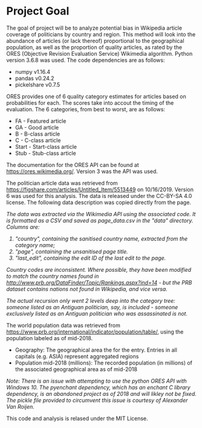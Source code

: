 # Project Goal
The goal of project will be to analyze potential bias in Wikipedia article coverage of politicians by country and region. 
This method will look into the abundance of articles (or lack thereof) proportional to the geographical population, as well as the proportion of quality articles, as rated by the ORES (Objective Revision Evaluation Service) Wikimedia algorithm.
Python version 3.6.8 was used. The code dependencies are as follows:
* numpy v1.16.4
* pandas v0.24.2
* pickelshare v0.7.5

ORES provides one of 6 quality category estimates for articles based on probabilities for each. The scores take into accout the timing of the evaluation. The 6 categories, from best to worst, are as follows:

* FA - Featured article
* GA - Good article
* B - B-class article
* C - C-class article
* Start - Start-class article
* Stub - Stub-class article

The documentation for the ORES API can be found at https://ores.wikimedia.org/. Version 3 was the API was used.

The politician article data was retrieved from https://figshare.com/articles/Untitled_Item/5513449 on 10/16/2019. Version 6 was used for this analysis. The data is released under the CC-BY-SA 4.0 license. The following data description was copied directly from the page.

<i>The data was extracted via the Wikimedia API using the associated code. It is formatted as a CSV and saved as page_data.csv in the "data" directory. Columns are:

1. "country", containing the sanitised country name, extracted from the category name;
2. "page", containing the unsanitised page title.
3. "last_edit", containing the edit ID of the last edit to the page.

Country codes are inconsistent. Where possible, they have been modified to match the country names found in http://www.prb.org/DataFinder/Topic/Rankings.aspx?ind=14 - but the PRB dataset contains nations not found in Wikipedia, and vice versa.

The actual recursion only went 2 levels deep into the category tree: someone listed as an Antiguan politician, say, is included - someone exclusively listed as an Antiguan politician who was assassinated is not.</i>

The world population data was retrieved from https://www.prb.org/international/indicator/population/table/, using the population labeled as of mid-2018.
* Geography: The geographical area the for the entry. Entries in all capitals (e.g. ASIA) represent aggregated regions
* Population mid-2018 (millions): The recorded population (in millions) of the associated geographical area as of mid-2018

<i>Note: There is an issue with attempting to use the python ORES API with Windows 10. The pyenchant dependency, which has an enchant C library dependency, is an abandoned project as of 2018 and will likley not be fixed. The pickle file provided to circumvent this issue is courtesy of Alexander Van Roijen.</i>


This code and analysis is relased under the MIT License.
